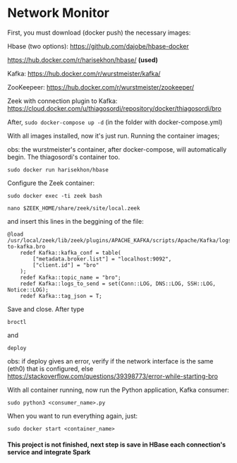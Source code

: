 # Network Monitor


First, you must download (docker push) the necessary images:

Hbase (two options):
https://github.com/dajobe/hbase-docker

https://hub.docker.com/r/harisekhon/hbase/ <b>(used)</b>

Kafka:
https://hub.docker.com/r/wurstmeister/kafka/

ZooKeepeer:
https://hub.docker.com/r/wurstmeister/zookeeper/

Zeek with connection plugin to Kafka:
https://cloud.docker.com/u/thiagosordi/repository/docker/thiagosordi/bro

After, ```sudo docker-compose up -d``` (in the folder with docker-compose.yml)

With all images installed, now it's just run. Running the container images;

obs: the wurstmeister's container, after docker-compose, will automatically begin. The thiagosordi's container too.

```sudo docker run harisekhon/hbase```

Configure the Zeek container:

```sudo docker exec -ti zeek bash```

```nano $ZEEK_HOME/share/zeek/site/local.zeek```

and insert this lines in the beggining of the file:

```
@load /usr/local/zeek/lib/zeek/plugins/APACHE_KAFKA/scripts/Apache/Kafka/logs-to-kafka.bro
    redef Kafka::kafka_conf = table(
        ["metadata.broker.list"] = "localhost:9092",
        ["client.id"] = "bro"
    );
    redef Kafka::topic_name = "bro";
    redef Kafka::logs_to_send = set(Conn::LOG, DNS::LOG, SSH::LOG, Notice::LOG);
    redef Kafka::tag_json = T;
```

Save and close. After type

```broctl```

and 

```deploy```

obs: if deploy gives an error, verify if the network interface is the same (eth0) that is configured, else https://stackoverflow.com/questions/39398773/error-while-starting-bro

With all container running, now run the Python application, Kafka consumer:

```sudo python3 <consumer_name>.py```

When you want to run everything again, just:

```sudo docker start <container_name>```

<h4>This project is not finished, next step is save in HBase each connection's service and integrate Spark</h4>

